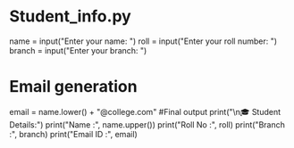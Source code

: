 # Student_info.py
name = input("Enter your name: ")
roll = input("Enter your roll number: ")
branch = input("Enter your branch: ")

# Email generation
email = name.lower() + "@college.com"
#Final output
print("\n🎓 Student Details:")
print("Name     :", name.upper())
print("Roll No  :", roll)
print("Branch   :", branch)
print("Email ID :", email)
